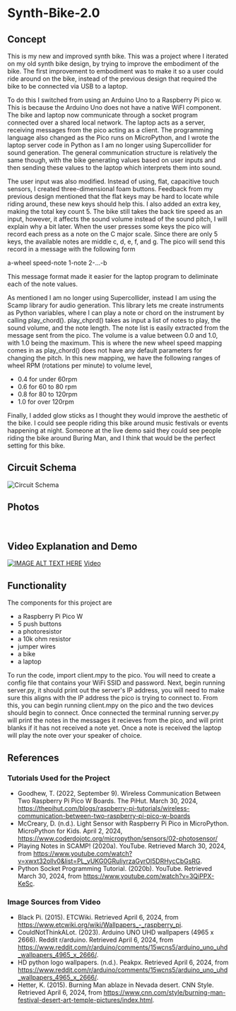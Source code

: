 # Synth-Bike-2.0

## Concept
This is my new and improved synth bike. This was a project where I iterated on my old synth bike design, by trying to improve the embodiment of the bike. The first improvement to embodiment was to make it so a user could ride around on the bike, instead of the previous design that required the bike to be connected via USB to a laptop. 

To do this I switched from using an Arduino Uno to a Raspberry Pi pico w. This is because the Arduino Uno does not have a native WiFI component. The bike and laptop now communicate through a socket program connected over a shared local network. The laptop acts as a server, receiving messages from the pico acting as a client. The programming language also changed as the Pico runs on MicroPython, and I wrote the laptop server code in Python as I am no longer using Supercollider for sound generation. The general communication structure is relatively the same though, with the bike generating values based on user inputs and then sending these values to the laptop which interprets them into sound.

The user input was also modified. Instead of using, flat, capacitive touch sensors, I created three-dimensional foam buttons. Feedback from my previous design mentioned that the flat keys may be hard to locate while riding around, these new keys should help this. I also added an extra key, making the total key count 5. The bike still takes the back tire speed as an input, however, it affects the sound volume instead of the sound pitch, I will explain why a bit later. When the user presses some keys the pico will record each press as a note on the C major scale. Since there are only 5 keys, the available notes are middle c, d, e, f, and g. The pico will send this record in a message with the following form

  a-wheel speed-note 1-note 2-...-b

This message format made it easier for the laptop program to deliminate each of the note values.

As mentioned I am no longer using Supercollider, instead I am using the Scamp library for audio generation. This library lets me create instruments as Python variables, where I can play a note or chord on the instrument by calling play_chord(). play_chprd() takes as input a list of notes to play, the sound volume, and the note length. The note list is easily extracted from the message sent from the pico. The volume is a value between 0.0 and 1.0, with 1.0 being the maximum. This is where the new wheel speed mapping comes in as play_chord() does not have any default parameters for changing the pitch. In this new mapping, we have the following ranges of wheel RPM (rotations per minute) to volume level,
- 0.4 for under 60rpm
- 0.6 for 60 to 80 rpm
- 0.8 for 80 to 120rpm
- 1.0 for over 120rpm

Finally, I added glow sticks as I thought they would improve the aesthetic of the bike. I could see people riding this bike around music festivals or events happening at night. Someone at the live demo said they could see people riding the bike around Buring Man, and I think that would be the perfect setting for this bike.

## Circuit Schema
<img src="./images/circuit.png" alt="Circuit Schema" />

## Photos
<img src="./images/IMG_3854.jpg" alt="" />
<img src="./images/IMG_3857.jpg" alt="" />
<img src="./images/IMG_3887.jpg" alt="" />

<img src="./images/IMG_3888.jpg" alt="" />
<img src="./images/IMG_3889.jpg" alt="" />
<img src="./images/IMG_3895.jpg" alt="" />
<img src="./images/keys.jpg" alt="" />

<img src="./images/IMG_3880.jpg" alt="" />
<img src="./images/IMG_3881.jpg" alt="" />
<img src="./images/IMG_3882.jpg" alt="" />
<img src="./images/IMG_3883.jpg" alt="" />

## Video Explanation and Demo
[![IMAGE ALT TEXT HERE](./images/title.png)](https://youtu.be/bunlOOHyu5c)
[Video](https://youtu.be/bunlOOHyu5c)

## Functionality
The components for this project are
- a Raspberry Pi Pico W
- 5 push buttons
- a photoresistor
- a 10k ohm resistor
- jumper wires
- a bike
- a laptop

To run the code, import client.mpy to the pico. You will need to create a config file that contains your WiFi SSID and password. Next, begin running server.py, it should print out the server's IP address, you will need to make sure this aligns with the IP address the pico is trying to connect to. From this, you can begin running client.mpy on the pico and the two devices should begin to connect. Once connected the terminal running server.py will print the notes in the messages it recieves from the pico, and will print blanks if it has not received a note yet. Once a note is received the laptop will play the note over your speaker of choice.

## References
### Tutorials Used for the Project
- Goodhew, T. (2022, September 9). Wireless Communication Between Two Raspberry Pi Pico W Boards. The PiHut. March 30, 2024, https://thepihut.com/blogs/raspberry-pi-tutorials/wireless-communication-between-two-raspberry-pi-pico-w-boards
- McCreary, D. (n.d.). Light Sensor with Raspberry Pi Pico in MicroPython. MicroPython for Kids. April 2, 2024, https://www.coderdojotc.org/micropython/sensors/02-photosensor/
- Playing Notes in SCAMP! (2020a). YouTube. Retrieved March 30, 2024, from https://www.youtube.com/watch?v=xwxt32ollv0&list=PL_yUKG0GRuliyrzaGyrOl5DRHycCbGsRG.
- Python Socket Programming Tutorial. (2020b). YouTube. Retrieved March 30, 2024, from https://www.youtube.com/watch?v=3QiPPX-KeSc. 

### Image Sources from Video
- Black Pi. (2015). ETCWiki. Retrieved April 6, 2024, from https://www.etcwiki.org/wiki/Wallpapers_-_raspberry_pi.
- CouldNotThinkALot. (2023). Arduino UNO UHD wallpapers (4965 x 2666). Reddit r/arduino. Retrieved April 6, 2024, from https://www.reddit.com/r/arduino/comments/15wcns5/arduino_uno_uhd_wallpapers_4965_x_2666/.
- HD python logo wallpapers. (n.d.). Peakpx. Retrieved April 6, 2024, from https://www.reddit.com/r/arduino/comments/15wcns5/arduino_uno_uhd_wallpapers_4965_x_2666/.
- Hetter, K. (2015). Burning Man ablaze in Nevada desert. CNN Style. Retrieved April 6, 2024, from https://www.cnn.com/style/burning-man-festival-desert-art-temple-pictures/index.html. 
